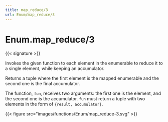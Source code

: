 ```yaml
---
title: map_reduce/3
url: Enum/map_reduce/3
---
```


# Enum.map_reduce/3

{{< signature >}}

Invokes the given function to each element in the enumerable to reduce it to a single element, while keeping an accumulator.

Returns a tuple where the first element is the mapped enumerable and the second one is the final accumulator.

The function, `fun`, receives two arguments: the first one is the element, and the second one is the accumulator. `fun` must return a tuple with two elements in the form of `{result, accumulator}`.

{{< figure src="images/functions/Enum/map_reduce-3.svg" >}}
